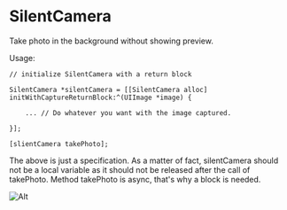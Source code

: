 SilentCamera
============

Take photo in the background without showing preview.



Usage:

    // initialize SilentCamera with a return block

    SilentCamera *silentCamera = [[SilentCamera alloc] initWithCaptureReturnBlock:^(UIImage *image) {
    
        ... // Do whatever you want with the image captured.
    
    }];
    
    [slientCamera takePhoto];


The above is just a specification. As a matter of fact, silentCamera should not be a local variable as it should not be released after the call of takePhoto. Method takePhoto is async, that's why a block is needed.

![Alt][screenshot1_thumb]

[screenshot1_thumb]: https://cloud.githubusercontent.com/assets/3366713/5217069/f991edea-7676-11e4-8360-17ea56a61f42.jpg
